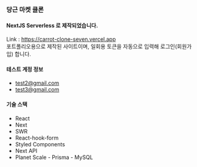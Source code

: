 ### 당근 마켓 클론

#### NextJS Serverless 로 제작되었습니다.
Link : https://carrot-clone-seven.vercel.app <br>
포트폴리오용으로 제작된 사이트이며,
일회용 토큰을 자동으로 입력해 로그인(회원가입) 합니다.

#### 테스트 계정 정보
* test2@gmail.com
* test3@gmail.com


#### 기술 스택
* React
* Next
* SWR
* React-hook-form
* Styled Components
* Next API
* Planet Scale - Prisma - MySQL
